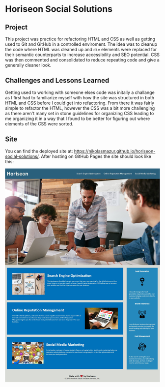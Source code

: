 # Horiseon Social Solutions
## Project
This project was practice for refactoring HTML and CSS as well as getting used to Git and GitHub in a controlled enviroment. The idea was to cleanup the code where HTML was cleaned up and `div` elements were replaced for their semantic counterparts to increase accessibility and SEO potential. CSS was then commented and consolidated to reduce repeating code and give a generally cleaner look.

## Challenges and Lessons Learned
Getting used to working with someone elses code was initally a challange as I first had to familiarize myself with how the site was structured in both HTML and CSS before I could get into refactoring. From there it was fairly simple to refactor the HTML, however the CSS was a bit more challenging as there aren't many set in stone guidelines for organizing CSS leading to me organizing it in a way that I found to be better for figuring out where elements of the CSS were sorted.

## Site
You can find the deployed site at: https://nikolasmazur.github.io/horiseon-social-solutions/.
After hosting on GitHub Pages the site should look like this:

![Horiseon Social Solutions site image](./assets/images/deployed-website.jpg)
